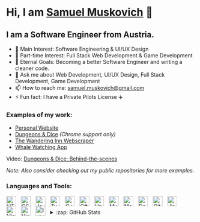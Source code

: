 # Hi, I am [Samuel Muskovich](https://www.samuel-muskovich.at/) 👋

## I am a Software Engineer from Austria.

- 🔭 Main Interest: Software Engineering & UI/UX Design
- 🔭 Part-time Interest: Full Stack Web Development & Game Development
- 🥅 Eternal Goals: Becoming a better Software Engineer and writing a cleaner code.
- 💬 Ask me about Web Development, UI/UX Design, Full Stack Development, Game Development
- 📫 How to reach me: [samuel.muskovich@gmail.com](mailto:samuel.muskovich@gmail.com)
- ⚡ Fun fact: I have a Private Pilots License ✈️

### Examples of my work:
- [Personal Website](https://www.samuel-muskovich.at/)
- [Dungeons & Dice](https://amanoffortune.github.io/DnD-Game/) _(Chrome support only)_
- [The Wandering Inn Webscraper](https://the-wandering-inn-webscraper.onrender.com)
- [Whale Watching App](https://www.figma.com/proto/Q1KqwaszN1k0Yzz04rouqk/Whale-Watcher?type=design&node-id=5-54&t=IQppOl5OPbbtNQCC-1&scaling=scale-down&page-id=0%3A1&starting-point-node-id=5%3A54&mode=design)

Video: [Dungeons & Dice: Behind-the-scenes](https://drive.google.com/file/d/13ZvOt3g2V2UYQZJShuZT02QeOW-5vABO/view?usp=sharing)

_Note: Also consider checking out my public repositories for more examples._

### Languages and Tools:

<!-- Frontend -->

[<img align="left" alt="HTML5" width="26px" src="https://cdn.jsdelivr.net/gh/devicons/devicon/icons/html5/html5-original.svg" style="padding-right:10px;" />](https://en.wikipedia.org/wiki/HTML5)
[<img align="left" alt="CSS3" width="26px" src="https://cdn.jsdelivr.net/gh/devicons/devicon/icons/css3/css3-original.svg" style="padding-right:10px;" />](https://en.wikipedia.org/wiki/CSS#:~:text=began%20in%202015.-,CSS%203,-%5Bedit%5D)
[<img align="left" alt="JavaScript" width="26px" src="https://cdn.jsdelivr.net/gh/devicons/devicon/icons/javascript/javascript-original.svg" style="padding-right:10px;" />](https://en.wikipedia.org/wiki/JavaScript)
[<img align="left" alt="TypeScript" width="26px" src="https://upload.wikimedia.org/wikipedia/commons/f/f5/Typescript.svg" style="padding-right:10px;" />](https://www.typescriptlang.org)

<!-- Backend -->

[<img align="left" alt="C++" width="26px" src="https://upload.wikimedia.org/wikipedia/commons/1/18/ISO_C%2B%2B_Logo.svg" style="padding-right:10px;" />](https://cplusplus.com)
[<img align="left" alt="C#" width="26px" src="https://static.javatpoint.com/csharp/images/c-sharp.png" style="padding-right:10px;" />](https://learn.microsoft.com/en-us/dotnet/csharp/)

<!-- Gamedev -->
[<img align="left" alt="Unity" width="26px" src="https://seeklogo.com/images/U/unity-logo-988A22E703-seeklogo.com.png" style="padding-right:10px;" />](https://unity.com)

<!-- DBs -->

[<img align="left" alt="MySQL" width="26px" src="https://cdn.jsdelivr.net/gh/devicons/devicon/icons/mysql/mysql-original.svg" style="padding-right:10px;" />](https://www.mysql.com/)
[<img align="left" alt="MongoDB" width="26px" src="https://cdn.jsdelivr.net/gh/devicons/devicon/icons/mongodb/mongodb-original.svg" style="padding-right:10px;" />](https://www.mongodb.com/cloud/atlas/lp/try4?utm_source=google&utm_campaign=search_gs_pl_evergreen_atlas_core_prosp-brand_gic-null_emea-nl_ps-all_desktop_eng_lead&utm_term=mongodb&utm_medium=cpc_paid_search&utm_ad=e&utm_ad_campaign_id=12212624536&adgroup=115749708903&gclid=CjwKCAjw-rOaBhA9EiwAUkLV4iIeSNcYJXzXRbDIdL3NzqI8TALsI92ZRbiDSeMeKd_RySnk10mZNRoC7_0QAvD_BwE)

<!-- DevOps -->

[<img align="left" alt="Docker" width="26px" src="https://th.bing.com/th/id/R.93ed1b1ac1acb9bf09fc46c3f42b51fc?rik=2hKNU1%2fBWys%2fsw&pid=ImgRaw&r=0" style="padding-right:10px;" />](https://www.docker.com/)

<!-- Version control -->

[<img align="left" alt="Git" width="26px" src="https://cdn.jsdelivr.net/gh/devicons/devicon/icons/git/git-original.svg" style="padding-right:10px;" />](https://git-scm.com/)

<!-- Project Management -->

[<img align="left" alt="Jira" width="26px" src="https://th.bing.com/th/id/R.3c6a733912ee03f3da3e21426c42618a?rik=zeCSE8T8UPI8fA&pid=ImgRaw&r=0" style="padding-right:10px;" />](https://www.atlassian.com/software/jira)

<!-- IDE's -->

[<img align="left" alt="Visual Code" width="26px" src="https://cdn.jsdelivr.net/gh/devicons/devicon/icons/vscode/vscode-original.svg" style="padding-right:10px;" />](https://code.visualstudio.com/)
[<img align="left" alt="Visual Studio Code" width="26px" src="https://gdm-catalog-fmapi-prod.imgix.net/ProductLogo/1b6d695a-be0d-4aaf-920f-675585b5bb9c.png?auto=format&ixlib=react-9.0.3&w=2618" style="padding-right:10px;" />](https://visualstudio.microsoft.com/)
[<img align="left" alt="Intellij Idea" width="26px" src="https://hdlicense.com/wp-content/uploads/2019/11/IntelliJ-IDEA-crack.png" style="padding-right:10px;" />](https://www.jetbrains.com/idea/)

<br />
<br />

<details>
  <summary>:zap: GitHub Stats</summary>

  <img align="left" alt="codeSTACKr's GitHub Stats" src="https://github-readme-stats.vercel.app/api?username=amanoffortune&show_icons=true&hide_border=false&title_color=ff652f&icon_color=FFE400&bg_color=09131B&text_color=ffffff&border_color=0c1a25" />

</details>
